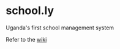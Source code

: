 # school.ly
Uganda's first school management system

Refer to the [wiki](https://github.com/TrustFinity/school.ly/wiki)
